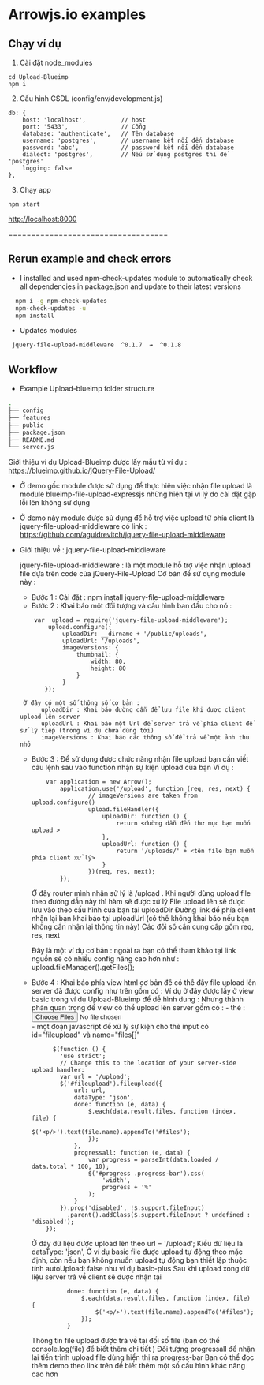 Arrowjs.io examples
==================

## Chạy ví dụ
1) Cài đặt node_modules
```
cd Upload-Blueimp
npm i
```

2) Cấu hình CSDL (config/env/development.js)

```
db: {
    host: 'localhost',          // host
    port: '5433',               // Cổng 
    database: 'authenticate',   // Tên database
    username: 'postgres',       // username kết nối đến database
    password: 'abc',            // password kết nối đến database
    dialect: 'postgres',        // Nếu sử dụng postgres thì để 'postgres'
    logging: false
},
```

3) Chạy app

```
npm start
```

[http://localhost:8000](http://localhost:8000)

===================================
## Rerun example and check errors
* I installed and used npm-check-updates module to automatically check all dependencies in package.json and update to their latest versions
```bash
  npm i -g npm-check-updates
  npm-check-updates -u
  npm install
```
* Updates modules
```bash
 jquery-file-upload-middleware  ^0.1.7  →  ^0.1.8
```
## Workflow
* Example Upload-blueimp folder structure 
```bash
.
├── config
├── features
├── public
├── package.json
├── README.md
└── server.js
```

Giới thiệu ví dụ Upload-Blueimp được lấy mẫu từ ví dụ : https://blueimp.github.io/jQuery-File-Upload/

- Ở demo gốc module được sử dụng để thực hiện việc nhận file upload là module blueimp-file-upload-expressjs những hiện tại vì lý do cài đặt gặp lỗi lên không sử dụng

- Ở demo này module được sử dụng để hỗ trợ việc upload từ phía client là jquery-file-upload-middleware có link : https://github.com/aguidrevitch/jquery-file-upload-middleware

- Giới thiệu về : jquery-file-upload-middleware

    jquery-file-upload-middleware : là một module hỗ trợ việc nhận upload file dựa trên code của jQuery-File-Upload
    Cở bản để sử dụng module này : 
    + Bước 1 : Cài đặt : npm install jquery-file-upload-middleware
    + Bước 2 : Khai báo một đối tượng và cấu hình ban đầu cho nó :
    
    ~~~javascrip
        var  upload = require('jquery-file-upload-middleware'); 
            upload.configure({
                uploadDir: __dirname + '/public/uploads',
                uploadUrl: '/uploads',
                imageVersions: {
                    thumbnail: {
                        width: 80,
                        height: 80
                    }
                }
           });
    ~~~~   
       Ở đây có một số thông số cơ bản : 
            uploadDir : Khai báo đường dẫn để lưu file khi được client upload lên server
            uploadUrl : Khai báo một Url để server trả về phía client để sử lý tiếp (trong ví dụ chưa dùng tới)
            imageVersions : Khai báo các thông số để trả về một ảnh thu nhỏ
            
    + Bước 3 : Để sử dụng được chức năng nhận file upload bạn cần viết câu lệnh sau vào function nhận sự kiện upload của bạn 
        Ví dụ : 

        ~~~javascrip
            var application = new Arrow();
                application.use('/upload', function (req, res, next) {
                        // imageVersions are taken from upload.configure()
                        upload.fileHandler({
                            uploadDir: function () {
                                return <đường dẫn đến thư mục bạn muốn upload >
                            },
                            uploadUrl: function () {
                                return '/uploads/' + <tên file bạn muốn phía client xử lý>
                            }
                        })(req, res, next);
                });
        ~~~


       	Ở đây router mình nhận sử lý là /upload . Khi người dùng upload file theo đường dẫn này thì hàm sẽ được xử lý
                File upload lên sẽ được lưu vào theo cấu hình cua bạn tại  uploadDir
                Đường link để phía client nhận lại bạn khai báo tại  uploadUrl (có thể không khai báo nếu bạn không cần nhận lại thông tin này)
                Các đối số cần cung cấp gồm  req, res, next
                
        Đây là một ví dụ cơ bản : ngoài ra bạn có thể tham khảo tại link nguồn sẽ có nhiều config nâng cao hơn như : upload.fileManager().getFiles();
      
    + Bước 4 : Khai báo phía view html cơ bản để có thể đẩy file upload lên server đã được config như trên gồm có :
        Ví dụ ở đây được lấy ở view basic trong ví dụ Upload-Blueimp để dễ hình dung :
        Nhưng thành phàn quan trọng để view có thể upload lên server gồm có : 
            - thẻ : <input id="fileupload" type="file" name="files[]" multiple>    
            - một đoạn javascript để xử lý sự kiện cho thẻ input có id="fileupload" và name="files[]"


              	$(function () {
                  'use strict';
                  // Change this to the location of your server-side upload handler:
                  var url = '/upload';
                  $('#fileupload').fileupload({
                      url: url,
                      dataType: 'json',
                      done: function (e, data) {
                          $.each(data.result.files, function (index, file) {
                              $('<p/>').text(file.name).appendTo('#files');
                          });
                      },
                      progressall: function (e, data) {
                          var progress = parseInt(data.loaded / data.total * 100, 10);
                          $('#progress .progress-bar').css(
                              'width',
                              progress + '%'
                          );
                      }
                  }).prop('disabled', !$.support.fileInput)
                    .parent().addClass($.support.fileInput ? undefined : 'disabled');
              });
              

        Ở đây dữ liệu được upload lên theo url = '/upload';
        Kiểu dữ liệu là  dataType: 'json',
        Ở ví dụ basic file được upload tự động theo mặc định, còn nếu bạn không muốn upload tự động bạn thiết lập thuộc tính autoUpload: false như ví dụ basic-plus
        Sau khi upload xong dữ liệu server trả về client sẽ được nhận tại 

                    done: function (e, data) {
                        $.each(data.result.files, function (index, file) {
                            $('<p/>').text(file.name).appendTo('#files');
                        });
                    }

		 Thông tin file upload được trả về tại đối số file (bạn có thể console.log(file) để biết thêm chi tiết )
		 Đối tượng progressall để nhận lại tiến trình upload file dùng hiển thị ra progress-bar
        Bạn có thể đọc thêm demo theo link trên để biết thêm một số cấu hình khác nâng cao hơn